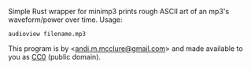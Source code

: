 Simple Rust wrapper for minimp3 prints rough ASCII art of an mp3's waveform/power over time. Usage:

    audioview filename.mp3

This program is by <<andi.m.mcclure@gmail.com>> and made available to you as [CC0](https://creativecommons.org/public-domain/cc0/) (public domain).
